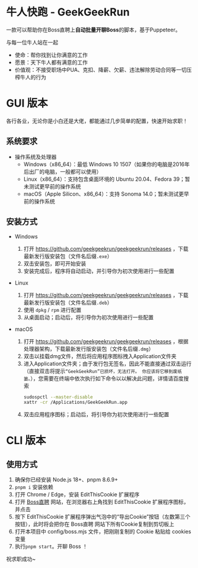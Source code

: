# 牛人快跑 - GeekGeekRun

一款可以帮助你在Boss直聘上**自动批量开聊Boss**的脚本，基于Puppeteer。

与每一位牛人站在一起

- 使命：帮你找到让你满意的工作
- 愿景：天下牛人都有满意的工作
- 价值观：不接受职场中PUA、克扣、降薪、欠薪、违法解除劳动合同等一切压榨牛人的行为

# GUI 版本
各行各业，无论你是小白还是大佬，都能通过几步简单的配置，快速开始求职！

## 系统要求
- 操作系统及处理器
    - Windows（x86_64）：最低 Windows 10 1507（如果你的电脑是2016年后出厂的电脑，一般都可以使用）
    - Linux（x86_64）：支持包含桌面环境的 Ubuntu 20.04、Fedora 39；暂未测试更早前的操作系统
    - macOS（Apple Silicon、x86_64）：支持 Sonoma 14.0；暂未测试更早前的操作系统

## 安装方式
- Windows
    1. 打开 https://github.com/geekgeekrun/geekgeekrun/releases ，下载最新发行版安装包（文件名后缀`.exe`）
    1. 双击安装包，即可开始安装
    1. 安装完成后，程序将自动启动，并引导你为初次使用进行一些配置

- Linux
    1. 打开 https://github.com/geekgeekrun/geekgeekrun/releases ，下载最新发行版安装包（文件名后缀`.deb`）
    1. 使用 `dpkg` / `rpm` 进行配置
    1. 从桌面启动；启动后，将引导你为初次使用进行一些配置

- macOS
    1. 打开 https://github.com/geekgeekrun/geekgeekrun/releases ，根据处理器架构，下载最新发行版安装包（文件名后缀`.dmg`）
    1. 双击以挂载dmg文件，然后将应用程序图标拽入Application文件夹
    1. 进入Application文件夹；由于发行包无签名，因此不能直接通过双击运行（直接双击将提示`“GeekGeekRun”已损坏，无法打开。 你应该将它移到废纸篓。`），您需要在终端中依次执行如下命令以以解决此问题，详情请百度搜索
        ```sh
        sudospctl --master-disable
        xattr -cr /Applications/GeekGeekRun.app
        ```
    1. 双击应用程序图标；启动后，将引导你为初次使用进行一些配置

# CLI 版本
## 使用方式
1. 确保你已经安装 Node.js 18+、pnpm 8.6.9+
1. `pnpm i` 安装依赖
1. 打开 Chrome / Edge，安装 EditThisCookie 扩展程序
1. 打开 [Boss直聘](https://www.zhipin.com) 网站，在浏览器右上角找到 EditThisCookie 扩展程序图标，并点击
1. 按下 EditThisCookie 扩展程序弹出气泡中的“导出Cookie”按钮（左数第三个按钮），此时将会把你在 Boss直聘 网站下所有Cookie复制到剪切板上
1. 打开本项目中 config/boss.mjs 文件，把刚刚复制的 Cookie 粘贴给 cookies 变量
1. 执行`pnpm start`。开聊 Boss ！

祝求职成功~
